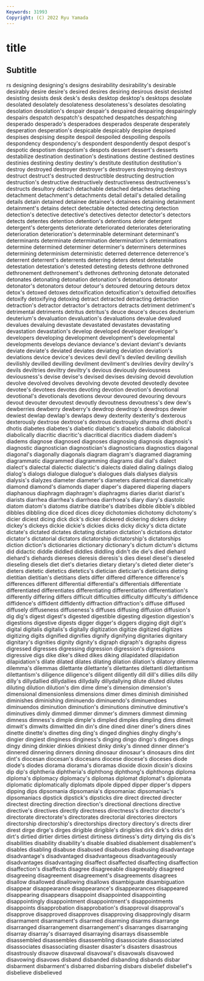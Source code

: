 ```yaml
---
Keywords: 31993
Copyright: (C) 2022 Ryu Yamada
---
```



# title

## Subtitle
rs designing designing's
designs desirability desirability's desirable desirably desire desire's desired desires desiring
desirous desist desisted desisting desists desk desk's desks desktop desktop's
desktops desolate desolated desolately desolateness desolateness's desolates desolating desolation desolation's
despair despair's despaired despairing despairingly despairs despatch despatch's despatched despatches
despatching desperado desperado's desperadoes desperados desperate desperately desperation desperation's despicable
despicably despise despised despises despising despite despoil despoiled despoiling despoils
despondency despondency's despondent despondently despot despot's despotic despotism despotism's despots
dessert dessert's desserts destabilize destination destination's destinations destine destined destines
destinies destining destiny destiny's destitute destitution destitution's destroy destroyed destroyer
destroyer's destroyers destroying destroys destruct destruct's destructed destructible destructing destruction
destruction's destructive destructively destructiveness destructiveness's destructs desultory detach detachable detached
detaches detaching detachment detachment's detachments detail detail's detailed detailing details
detain detained detainee detainee's detainees detaining detainment detainment's detains detect
detectable detected detecting detection detection's detective detective's detectives detector detector's
detectors detects detentes detention detention's detentions deter detergent detergent's detergents
deteriorate deteriorated deteriorates deteriorating deterioration deterioration's determinable determinant determinant's determinants
determinate determination determination's determinations determine determined determiner determiner's determiners determines
determining determinism deterministic deterred deterrence deterrence's deterrent deterrent's deterrents deterring
deters detest detestable detestation detestation's detested detesting detests dethrone dethroned
dethronement dethronement's dethrones dethroning detonate detonated detonates detonating detonation detonation's
detonations detonator detonator's detonators detour detour's detoured detouring detours detox
detox's detoxed detoxes detoxification detoxification's detoxified detoxifies detoxify detoxifying detoxing
detract detracted detracting detraction detraction's detractor detractor's detractors detracts detriment
detriment's detrimental detriments detritus detritus's deuce deuce's deuces deuterium deuterium's
devaluation devaluation's devaluations devalue devalued devalues devaluing devastate devastated devastates
devastating devastation devastation's develop developed developer developer's developers developing development
development's developmental developments develops deviance deviance's deviant deviant's deviants deviate
deviate's deviated deviates deviating deviation deviation's deviations device device's devices
devil devil's deviled deviling devilish devilishly devilled devilling devilment devilment's
devilries devilry devilry's devils deviltries deviltry deviltry's devious deviously deviousness
deviousness's devise devise's devised devises devising devoid devolution devolve devolved
devolves devolving devote devoted devotedly devotee devotee's devotees devotes devoting
devotion devotion's devotional devotional's devotionals devotions devour devoured devouring devours
devout devouter devoutest devoutly devoutness devoutness's dew dew's dewberries dewberry
dewberry's dewdrop dewdrop's dewdrops dewier dewiest dewlap dewlap's dewlaps dewy
dexterity dexterity's dexterous dexterously dextrose dextrose's dextrous dextrously dharma dhoti
dhoti's dhotis diabetes diabetes's diabetic diabetic's diabetics diabolic diabolical diabolically
diacritic diacritic's diacritical diacritics diadem diadem's diadems diagnose diagnosed diagnoses
diagnosing diagnosis diagnosis's diagnostic diagnostician diagnostician's diagnosticians diagnostics diagonal diagonal's
diagonally diagonals diagram diagram's diagramed diagraming diagrammatic diagrammed diagramming diagrams
dial dial's dialect dialect's dialectal dialectic dialectic's dialects dialed dialing
dialings dialog dialog's dialogs dialogue dialogue's dialogues dials dialyses dialysis
dialysis's dialyzes diameter diameter's diameters diametrical diametrically diamond diamond's diamonds
diaper diaper's diapered diapering diapers diaphanous diaphragm diaphragm's diaphragms diaries
diarist diarist's diarists diarrhea diarrhea's diarrhoea diarrhoea's diary diary's diastolic
diatom diatom's diatoms diatribe diatribe's diatribes dibble dibble's dibbled dibbles
dibbling dice diced dices dicey dichotomies dichotomy dichotomy's dicier diciest
dicing dick dick's dicker dickered dickering dickers dickey dickey's dickeys
dickie dickie's dickies dicks dicky dicky's dicta dictate dictate's dictated
dictates dictating dictation dictation's dictations dictator dictator's dictatorial dictators dictatorship
dictatorship's dictatorships diction diction's dictionaries dictionary dictionary's dictum dictum's dictums
did didactic diddle diddled diddles diddling didn't die die's died
diehard diehard's diehards diereses dieresis dieresis's dies diesel diesel's dieseled
dieseling diesels diet diet's dietaries dietary dietary's dieted dieter dieter's
dieters dietetic dietetics dietetics's dietician dietician's dieticians dieting dietitian dietitian's
dietitians diets differ differed difference difference's differences different differential differential's
differentials differentiate differentiated differentiates differentiating differentiation differentiation's differently differing differs
difficult difficulties difficulty difficulty's diffidence diffidence's diffident diffidently diffraction diffraction's
diffuse diffused diffusely diffuseness diffuseness's diffuses diffusing diffusion diffusion's dig
dig's digest digest's digested digestible digesting digestion digestion's digestions digestive
digests digger digger's diggers digging digit digit's digital digitalis digitalis's
digitally digitization digitize digitized digitizes digitizing digits dignified dignifies dignify
dignifying dignitaries dignitary dignitary's dignities dignity dignity's digraph digraph's digraphs
digress digressed digresses digressing digression digression's digressions digressive digs dike
dike's diked dikes diking dilapidated dilapidation dilapidation's dilate dilated dilates
dilating dilation dilation's dilatory dilemma dilemma's dilemmas dilettante dilettante's dilettantes
dilettanti dilettantism dilettantism's diligence diligence's diligent diligently dill dill's dillies
dills dilly dilly's dillydallied dillydallies dillydally dillydallying dilute diluted dilutes
diluting dilution dilution's dim dime dime's dimension dimension's dimensional dimensionless
dimensions dimer dimes diminish diminished diminishes diminishing diminuendo diminuendo's diminuendoes
diminuendos diminution diminution's diminutions diminutive diminutive's diminutives dimly dimmed dimmer
dimmer's dimmers dimmest dimming dimness dimness's dimple dimple's dimpled dimples
dimpling dims dimwit dimwit's dimwits dimwitted din din's dine dined
diner diner's diners dines dinette dinette's dinettes ding ding's dinged
dinghies dinghy dinghy's dingier dingiest dinginess dinginess's dinging dingo dingo's
dingoes dings dingy dining dinkier dinkies dinkiest dinky dinky's dinned
dinner dinner's dinnered dinnering dinners dinning dinosaur dinosaur's dinosaurs dins
dint dint's diocesan diocesan's diocesans diocese diocese's dioceses diode diode's
diodes diorama diorama's dioramas dioxide dioxin dioxin's dioxins dip dip's
diphtheria diphtheria's diphthong diphthong's diphthongs diploma diploma's diplomacy diplomacy's diplomas
diplomat diplomat's diplomata diplomatic diplomatically diplomats dipole dipped dipper dipper's
dippers dipping dips dipsomania dipsomania's dipsomaniac dipsomaniac's dipsomaniacs dipstick dipstick's
dipsticks dire direct directed directer directest directing direction direction's directional
directions directive directive's directives directly directness directness's director director's directorate
directorate's directorates directorial directories directors directorship directorship's directorships directory directory's
directs direr direst dirge dirge's dirges dirigible dirigible's dirigibles dirk
dirk's dirks dirt dirt's dirtied dirtier dirties dirtiest dirtiness dirtiness's
dirty dirtying dis dis's disabilities disability disability's disable disabled disablement
disablement's disables disabling disabuse disabused disabuses disabusing disadvantage disadvantage's disadvantaged
disadvantageous disadvantageously disadvantages disadvantaging disaffect disaffected disaffecting disaffection disaffection's disaffects
disagree disagreeable disagreeably disagreed disagreeing disagreement disagreement's disagreements disagrees disallow
disallowed disallowing disallows disambiguate disambiguation disappear disappearance disappearance's disappearances disappeared
disappearing disappears disappoint disappointed disappointing disappointingly disappointment disappointment's disappointments disappoints
disapprobation disapprobation's disapproval disapproval's disapprove disapproved disapproves disapproving disapprovingly disarm
disarmament disarmament's disarmed disarming disarms disarrange disarranged disarrangement disarrangement's disarranges
disarranging disarray disarray's disarrayed disarraying disarrays disassemble disassembled disassembles disassembling
disassociate disassociated disassociates disassociating disaster disaster's disasters disastrous disastrously disavow
disavowal disavowal's disavowals disavowed disavowing disavows disband disbanded disbanding disbands
disbar disbarment disbarment's disbarred disbarring disbars disbelief disbelief's disbelieve disbelieved
